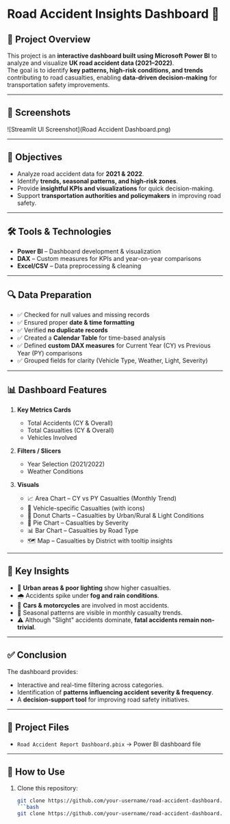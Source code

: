 # Road Accident Insights Dashboard 🚦

## 📌 Project Overview
This project is an **interactive dashboard built using Microsoft Power BI** to analyze and visualize **UK road accident data (2021–2022)**.  
The goal is to identify **key patterns, high-risk conditions, and trends** contributing to road casualties, enabling **data-driven decision-making** for transportation safety improvements.

---

## 📸 Screenshots
![Streamlit UI Screenshot](Road Accident Dashboard.png)

---

## 🎯 Objectives
- Analyze road accident data for **2021 & 2022**.  
- Identify **trends, seasonal patterns, and high-risk zones**.  
- Provide **insightful KPIs and visualizations** for quick decision-making.  
- Support **transportation authorities and policymakers** in improving road safety.

---

## 🛠️ Tools & Technologies
- **Power BI** – Dashboard development & visualization  
- **DAX** – Custom measures for KPIs and year-on-year comparisons  
- **Excel/CSV** – Data preprocessing & cleaning  

---

## 🔍 Data Preparation
- ✅ Checked for null values and missing records  
- ✅ Ensured proper **date & time formatting**  
- ✅ Verified **no duplicate records**  
- ✅ Created a **Calendar Table** for time-based analysis  
- ✅ Defined **custom DAX measures** for Current Year (CY) vs Previous Year (PY) comparisons  
- ✅ Grouped fields for clarity (Vehicle Type, Weather, Light, Severity)  

---

## 📊 Dashboard Features
1. **Key Metrics Cards**  
   - Total Accidents (CY & Overall)  
   - Total Casualties (CY & Overall)  
   - Vehicles Involved  

2. **Filters / Slicers**  
   - Year Selection (2021/2022)  
   - Weather Conditions  

3. **Visuals**  
   - 📈 Area Chart – CY vs PY Casualties (Monthly Trend)  
   - 🚗 Vehicle-specific Casualties (with icons)  
   - 🍩 Donut Charts – Casualties by Urban/Rural & Light Conditions  
   - 🥧 Pie Chart – Casualties by Severity  
   - 📊 Bar Chart – Casualties by Road Type  
   - 🗺️ Map – Casualties by District with tooltip insights  

---

## 📌 Key Insights
- 🚦 **Urban areas & poor lighting** show higher casualties.  
- 🌧️ Accidents spike under **fog and rain conditions**.  
- 🚗 **Cars & motorcycles** are involved in most accidents.  
- 📆 Seasonal patterns are visible in monthly casualty trends.  
- ⚠️ Although "Slight" accidents dominate, **fatal accidents remain non-trivial**.  

---

## ✅ Conclusion
The dashboard provides:  
- Interactive and real-time filtering across categories.  
- Identification of **patterns influencing accident severity & frequency**.  
- A **decision-support tool** for improving road safety initiatives.  

---

## 📂 Project Files
- `Road Accident Report Dashboard.pbix` → Power BI dashboard file  

---

## 🚀 How to Use
1. Clone this repository:
   ```bash
   git clone https://github.com/your-username/road-accident-dashboard.git
   ```bash
   git clone https://github.com/your-username/road-accident-dashboard.git

